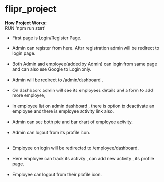 # flipr_project
<b>How Project Works:</b><br>
RUN 'npm run start'<br>
<ul>
<li>First page is Login/Register Page.</li><br>
<li>Admin can register from here. After registration admin will be redirect to login page.</li><br>
<li>Both Admin and employee(added by Admin) can login from same page and can also use Google to Login only.</li><br>
<li>Admin will be redirect to /admin/dashboard .</li><br>
<li>On dashbaord admin will see its employees details and a form to add more employee,</li><br>
<li>In employee list on admin dashboard , there is option to deactivate an employee and there is employee activity link also.</li><br>
<li>Admin can see both pie and bar chart of employee activity.</li><br>
<li>Admin can logout from its profile icon.</li><br><br>
<li>Employee on login will be redirected to /employee/dashboard.</li><br>
<li>Here employee can track its activity , can add new activity , its profile page.</li><br>
<li>Employee can logout from their profile icon.</li><br>
</ul>

